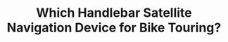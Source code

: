 ---
layout: community
category: community
title: "Which Handlebar Satellite Navigation Device for Bike Touring?"
description: "I have used the GAIA GPS app to ride and hike on five continents and I highly recommend it. All smart phones have a GPS chip on them and you don’t need a mobile phone (cellular) connection to use your phone as a GPS when using an app such as GAIA, Komoot etc. You can down load maps and plan your routes when on-line and then go onto Airplane mode when navigating and recording your route. "
isTopLevel: false
isSingleLevel: false
isArticle: false
datePublished: 2022-07-14 15:56:00 +0300
dateModified: 2022-07-14 15:56:00 +0300
published: false
---